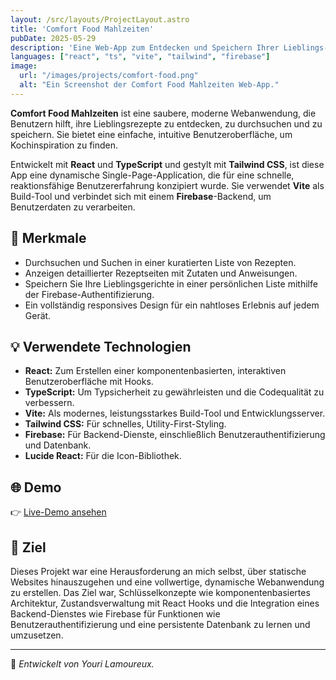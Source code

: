 ```yaml
---
layout: /src/layouts/ProjectLayout.astro
title: 'Comfort Food Mahlzeiten'
pubDate: 2025-05-29
description: 'Eine Web-App zum Entdecken und Speichern Ihrer Lieblings-Comfort-Food-Rezepte, erstellt mit React und Firebase.'
languages: ["react", "ts", "vite", "tailwind", "firebase"]
image:
  url: "/images/projects/comfort-food.png"
  alt: "Ein Screenshot der Comfort Food Mahlzeiten Web-App."
--- 
```


**Comfort Food Mahlzeiten** ist eine saubere, moderne Webanwendung, die Benutzern hilft, ihre Lieblingsrezepte zu entdecken, zu durchsuchen und zu speichern. Sie bietet eine einfache, intuitive Benutzeroberfläche, um Kochinspiration zu finden.

Entwickelt mit **React** und **TypeScript** und gestylt mit **Tailwind CSS**, ist diese App eine dynamische Single-Page-Application, die für eine schnelle, reaktionsfähige Benutzererfahrung konzipiert wurde. Sie verwendet **Vite** als Build-Tool und verbindet sich mit einem **Firebase**-Backend, um Benutzerdaten zu verarbeiten.

## 🧩 Merkmale

- Durchsuchen und Suchen in einer kuratierten Liste von Rezepten.
- Anzeigen detaillierter Rezeptseiten mit Zutaten und Anweisungen.
- Speichern Sie Ihre Lieblingsgerichte in einer persönlichen Liste mithilfe der Firebase-Authentifizierung.
- Ein vollständig responsives Design für ein nahtloses Erlebnis auf jedem Gerät.

## 💡 Verwendete Technologien

- **React:** Zum Erstellen einer komponentenbasierten, interaktiven Benutzeroberfläche mit Hooks.
- **TypeScript:** Um Typsicherheit zu gewährleisten und die Codequalität zu verbessern.
- **Vite:** Als modernes, leistungsstarkes Build-Tool und Entwicklungsserver.
- **Tailwind CSS:** Für schnelles, Utility-First-Styling.
- **Firebase:** Für Backend-Dienste, einschließlich Benutzerauthentifizierung und Datenbank.
- **Lucide React:** Für die Icon-Bibliothek.


## 🌐 Demo

👉 [Live-Demo ansehen](https://comfortfoodmeals.netlify.app/) 

## 🎯 Ziel

Dieses Projekt war eine Herausforderung an mich selbst, über statische Websites hinauszugehen und eine vollwertige, dynamische Webanwendung zu erstellen. Das Ziel war, Schlüsselkonzepte wie komponentenbasiertes Architektur, Zustandsverwaltung mit React Hooks und die Integration eines Backend-Dienstes wie Firebase für Funktionen wie Benutzerauthentifizierung und eine persistente Datenbank zu lernen und umzusetzen.

---
🚀 *Entwickelt von Youri Lamoureux.*